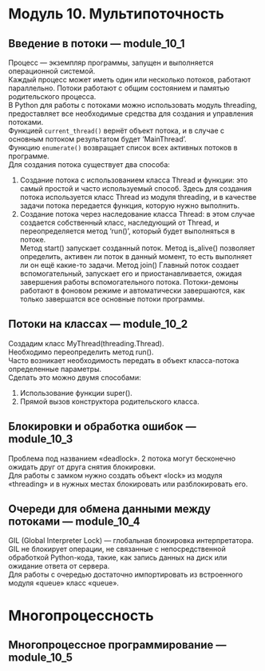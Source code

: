 # Модуль 10. Мультипоточность  

## Введение в потоки — module_10_1  
Процесс — экземпляр программы, запущен и выполняется операционной системой.  
Каждый процесс может иметь один или несколько потоков, работают параллельно.
Потоки работают с общим состоянием и памятью родительского процесса.  
В Python для работы с потоками можно использовать модуль threading, предоставляет все необходимые средства для создания и управления потоками.  
Функцией ``current_thread()`` вернёт объект потока, и в случае с основным потоком результатом будет ‘MainThread’.  
Функцию ``enumerate()`` возвращает список всех активных потоков в программе.  
Для создания потока существует два способа:
1) Создание потока с использованием класса Thread и функции: это самый простой и часто используемый способ. Здесь для создания потока используется класс Thread из модуля threading, и в качестве задачи потока передается функция, которую нужно выполнить.  
2) Создание потока через наследование класса Thread: в этом случае создается собственный класс, наследующий от Thread, и переопределяется метод ‘run()’, который будет выполняться в потоке.  
Метод start() запускает созданный поток.
Метод is_alive() позволяет определить, активен ли поток в данный момент, то есть выполняет ли он ещё какие-то задачи.
Метод join() Главный поток создает вспомогательный, запускает его и приостанавливается, ожидая завершения работы вспомогательного потока.
Потоки-демоны работают в фоновом режиме и автоматически завершаются, как только завершатся все основные потоки программы.

## Потоки на классах — module_10_2  
Создадим класс MyThread(threading.Thread).  
Необходимо переопределить метод run().  
Часто возникает необходимость передать в объект класса-потока определенные параметры.  
Сделать это можно двумя способами:
1) Использование функции super().
2) Прямой вызов конструктора родительского класса.

## Блокировки и обработка ошибок — module_10_3  
Проблема под названием «deadlock». 2 потока могут бесконечно ожидать друг от друга снятия блокировки.  
Для работы с замком нужно создать объект «lock» из модуля «threading» и в нужных местах блокировать или разблокировать его.  

## Очереди для обмена данными между потоками — module_10_4  
GIL (Global Interpreter Lock) — глобальная блокировка интерпретатора.  
GIL не блокирует операции, не связанные с непосредственной обработкой Python-кода, такие, как запись данных на диск или ожидание ответа от сервера.  
Для работы с очередью достаточно импортировать из встроенного модуля «queue» класс «queue».  

# Многопроцессность  

## Многопроцессное программирование — module_10_5  


